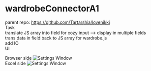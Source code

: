 # wardrobeConnectorA1
parent repo: https://github.com/Tartarshia/lovenikki  
Task  
translate JS array into field for cozy input --> display in multiple fields  
trans data in field back to JS array for wardrobe.js  
add IO  
UI  

Browser side
![Settings Window](https://raw.github.com/Tartarshia/wardrobeConnectorA1/master/browser%20side.jpg)  
Excel side
![Settings Window](https://raw.github.com/Tartarshia/wardrobeConnectorA1/master/excel%20side.jpg)

